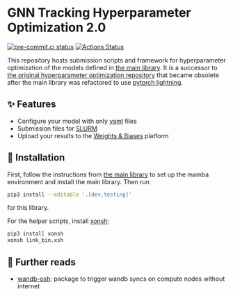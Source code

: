 # GNN Tracking Hyperparameter Optimization 2.0

<!-- SPHINX-START -->

[![pre-commit.ci status](https://results.pre-commit.ci/badge/github/gnn-tracking/hyperparameter_optimization2/main.svg)](https://results.pre-commit.ci/latest/github/gnn-tracking/hyperparameter_optimization2/main)
[![Actions Status][actions-badge]][actions-link]

This repository hosts submission scripts and framework for hyperparameter
optimization of the models defined in [the main library][main library]. It is a
successor to [the original hyperparameter optimization
repository][original hpo repo] that became obsolete after the main library was
refactored to use [pytorch lightning][pylit].

## ✨ Features

- Configure your model with only [yaml][yaml] files
- Submission files for [SLURM][slurm]
- Upload your results to the [Weights & Biases][wandb] platform

## 🚀 Installation

First, follow the instructions from [the main library][main library] to set up
the mamba environment and install the main library. Then run

```bash
pip3 install --editable '.[dev,testing]'
```

for this library.

For the helper scripts, install [xonsh][]:

```bash
pip3 install xonsh
xonsh link_bin.xsh
```

## 📖 Further reads

- [wandb-osh](https://github.com/klieret/wandb-offline-sync-hook/): package to
  trigger wandb syncs on compute nodes without internet

<!-- prettier-ignore-start -->
[actions-badge]:            https://github.com/gnn-tracking/hyperparameter_optimization2/workflows/CI/badge.svg
[actions-link]:             https://github.com/gnn-tracking/hyperparameter_optimization2/actions
[main library]:             https://github.com/gnn-tracking/gnn_tracking
[original hpo repo]:        https://github.com/gnn-tracking/hyperparameter_optimization
[pylit]:                    https://lightning.ai/docs/pytorch/stable/
[wandb]:                    https://wandb.ai/
[yaml]:                     https://yaml.org/
[slurm]:                    https://slurm.schedmd.com/documentation.html
[xonsh]: https://xon.sh/

<!-- prettier-ignore-end -->
